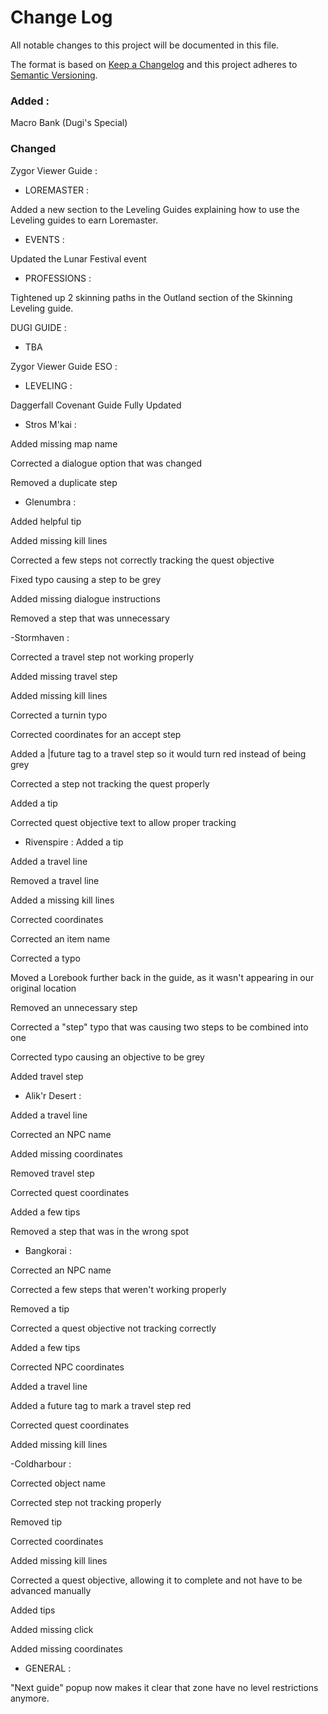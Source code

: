 # Change Log
All notable changes to this project will be documented in this file.

The format is based on [Keep a Changelog](http://keepachangelog.com/) 
and this project adheres to [Semantic Versioning](http://semver.org/).

### Added : 

Macro Bank (Dugi's Special)

### Changed

Zygor Viewer Guide :

- LOREMASTER : 

Added a new section to the Leveling Guides explaining how to use the Leveling guides to earn Loremaster.

- EVENTS : 

Updated the Lunar Festival event

- PROFESSIONS : 

Tightened up 2 skinning paths in the Outland section of the Skinning Leveling guide.

DUGI GUIDE : 

- TBA

Zygor Viewer Guide ESO : 

 - LEVELING :

Daggerfall Covenant Guide Fully Updated

- Stros M'kai :

Added missing map name

Corrected a dialogue option that was changed

Removed a duplicate step

- Glenumbra :

Added helpful tip

Added missing kill lines

Corrected a few steps not correctly tracking the quest objective

Fixed typo causing a step to be grey

Added missing dialogue instructions

Removed a step that was unnecessary

-Stormhaven :

Corrected a travel step not working properly

Added missing travel step

Added missing kill lines

Corrected a turnin typo

Corrected coordinates for an accept step

Added a |future tag to a travel step so it would turn red instead of being grey

Corrected a step not tracking the quest properly

Added a tip

Corrected quest objective text to allow proper tracking

- Rivenspire :
Added a tip

Added a travel line

Removed a travel line

Added a missing kill lines

Corrected coordinates

Corrected an item name

Corrected a typo

Moved a Lorebook further back in the guide, as it wasn't appearing in our original location

Removed an unnecessary step

Corrected a "step" typo that was causing two steps to be combined into one

Corrected typo causing an objective to be grey

Added travel step

- Alik'r Desert :

Added a travel line

Corrected an NPC name

Added missing coordinates

Removed travel step

Corrected quest coordinates

Added a few tips

Removed a step that was in the wrong spot

- Bangkorai :

Corrected an NPC name

Corrected a few steps that weren't working properly

Removed a tip

Corrected a quest objective not tracking correctly

Added a few tips

Corrected NPC coordinates

Added a travel line

Added a future tag to mark a travel step red

Corrected quest coordinates

Added missing kill lines

-Coldharbour :

Corrected object name

Corrected step not tracking properly

Removed tip

Corrected coordinates

Added missing kill lines

Corrected a quest objective, allowing it to complete and not have to be advanced manually

Added tips

Added missing click

Added missing coordinates

- GENERAL : 

"Next guide" popup now makes it clear that zone have no level restrictions anymore.